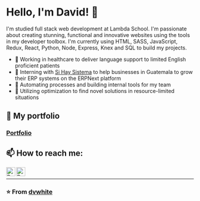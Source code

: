 # Hello, I'm David! 👋
I'm studied full stack web development at Lambda School. I'm passionate about creating stunning, functional and innovative websites using the tools in my developer toolbox. I'm currently using HTML, SASS, JavaScript, Redux, React, Python, Node, Express, Knex and SQL to build my projects.
  
- 🏥 Working in healthcare to deliver language support to limited English proficient patients
- 🚀 Interning with [Si Hay Sistema](https://sihaysistema.com/) to help businesses in Guatemala to grow their ERP systems on the ERPNext platform
- 🤖 Automating processes and building internal tools for my team
- 🔀 Utilizing optimization to find novel solutions in resource-limited situations

## 🔭 My portfolio
### [Portfolio](https://www.davidwhitedev.com/)

## 📫 How to reach me:
<a href="https://twitter.com/davidwhitedev">
  <img align="left" alt="David White's Dev Twitter" width="24px" src="https://cdn.jsdelivr.net/npm/simple-icons@v3/icons/twitter.svg" />
</a>
<a href="https://www.linkedin.com/in/david-white-dev/">
  <img align="left" alt="David White's Linkedin" width="24px" src="https://cdn.jsdelivr.net/npm/simple-icons@v3/icons/linkedin.svg" />
</a><br>

___
### ⭐️ From [dvwhite](https://github.com/dvwhite)
 
